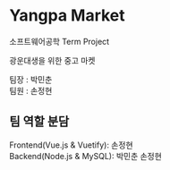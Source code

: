 # Yangpa Market

소프트웨어공학 Term Project <br>

광운대생을 위한 중고 마켓

팀장 : 박민춘 <br>
팀원 : 손정현

## 팀 역할 분담
Frontend(Vue.js & Vuetify): 손정현 <br>
Backend(Node.js & MySQL): 박민춘 손정현